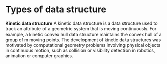 # Types of data structure

**Kinetic data structure**
A kinetic data structure is a data structure used to track an attribute of a geometric system that is moving continuously. For example, a kinetic convex hull data structure maintains the convex hull of a group of m moving points. The development of kinetic data structures was motivated by computational geometry problems involving physical objects in continuous motion, such as collision or visibility detection in robotics, animation or computer graphics.
